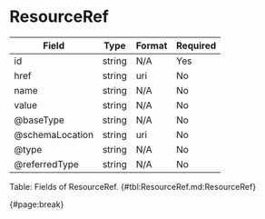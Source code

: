 <!--
    ATTENTION: This file was generated via gradle!
               Do NOT manually edit this file! Any such changes will be overwritten!
-->

# ResourceRef

| Field | Type | Format | Required |
| ------- | ------- | ------- | --- |
| id | string | N/A | Yes |
| href | string | uri | No |
| name | string | N/A | No |
| value | string | N/A | No |
| @baseType | string | N/A | No |
| @schemaLocation | string | uri | No |
| @type | string | N/A | No |
| @referredType | string | N/A | No |

Table: Fields of ResourceRef. {#tbl:ResourceRef.md:ResourceRef}

{#page:break}
